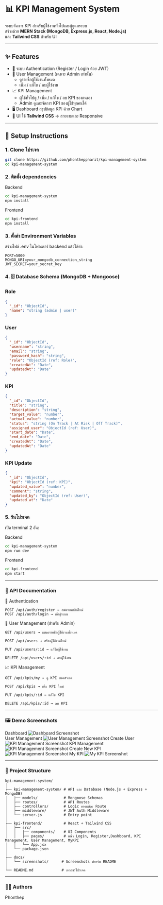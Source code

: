 # 📊 KPI Management System

ระบบจัดการ KPI สำหรับผู้ใช้งานทั่วไปและผู้ดูแลระบบ  
สร้างด้วย **MERN Stack (MongoDB, Express.js, React, Node.js)**  
และ **Tailwind CSS** สำหรับ UI  

---

## ✨ Features

- 🔑 ระบบ Authentication (Register / Login ด้วย JWT)  
- 👤 User Management (เฉพาะ Admin เท่านั้น)  
  - ดูรายชื่อผู้ใช้งานทั้งหมด  
  - เพิ่ม / แก้ไข / ลบผู้ใช้งาน  
- 📈 KPI Management  
  - ผู้ใช้ทั่วไปดู / เพิ่ม / แก้ไข / ลบ KPI ของตนเอง  
  - Admin ดูและจัดการ KPI ของผู้ใช้ทุกคนได้  
- 🖥️ Dashboard สรุปข้อมูล KPI ด้วย Chart  
- 🎨 UI ใช้ **Tailwind CSS** → สวยงามและ Responsive  

---

## 🚀 Setup Instructions

### 1. Clone โปรเจค
```bash
git clone https://github.com/phontheppharit/kpi-management-system
cd kpi-management-system
```
### 2. ติดตั้ง dependencies

Backend
```bash
cd kpi-management-system
npm install
```

Frontend
```bash
cd kpi-frontend
npm install
```

### 3. ตั้งค่า Environment Variables

สร้างไฟล์ .env ในโฟลเดอร์ backend แล้วใส่ค่า:
```env
PORT=5000
MONGO_URI=your_mongodb_connection_string
JWT_SECRET=your_secret_key
```

### 4. 🗄️ Database Schema (MongoDB + Mongoose)

### Role
```json
{
  "_id": "ObjectId",
  "name": "string (admin | user)"
}
```
### User
```json
{
  "_id": "ObjectId",
  "username": "string",
  "email": "string",
  "password_hash": "string",
  "role": "ObjectId (ref: Role)",
  "createdAt": "Date",
  "updatedAt": "Date"
}
```
### KPI
```json
{
  "_id": "ObjectId",
  "title": "string",
  "description": "string",
  "target_value": "number",
  "actual_value": "number",
  "status": "string (On Track | At Risk | Off Track)",
  "assigned_user": "ObjectId (ref: User)",
  "start_date": "Date",
  "end_date": "Date",
  "createdAt": "Date",
  "updatedAt": "Date"
}
```
### KPI Update
```json
{
  "_id": "ObjectId",
  "kpi": "ObjectId (ref: KPI)",
  "updated_value": "number",
  "comment": "string",
  "updated_by": "ObjectId (ref: User)",
  "updated_at": "Date"
}
```

### 5. รันโปรเจค

เปิด terminal 2 อัน:

Backend
```bash
cd kpi-management-system
npm run dev
```

Frontend
```bash
cd kpi-frontend
npm start
```

---
### 📡 API Documentation
🔑 Authentication
```
POST /api/auth/register → สมัครสมาชิกใหม่
POST /api/auth/login → เข้าสู่ระบบ
```

👤 User Management (สำหรับ Admin)
```
GET /api/users → แสดงรายชื่อผู้ใช้งานทั้งหมด

POST /api/users → สร้างผู้ใช้งานใหม่

PUT /api/users/:id → แก้ไขผู้ใช้งาน

DELETE /api/users/:id → ลบผู้ใช้งาน
```

📈 KPI Management
```
GET /api/kpis/my → ดู KPI ของตัวเอง

POST /api/kpis → เพิ่ม KPI ใหม่

PUT /api/kpis/:id → แก้ไข KPI

DELETE /api/kpis/:id → ลบ KPI
```
---
### 🖼️ Demo Screenshots
Dashboard
![Dashboard Screenshot](docs/screenshots/dashboard.jpg)   
User Management
![User Management Screenshot](docs/screenshots/userManagement.jpg)
Create User
![KPI Management Screenshot](docs/screenshots/create%20newuser.jpg)
KPI Management
![KPI Management Screenshot](docs/screenshots/KpiManagement.jpg)
Create New KPI
![KPI Management Screenshot](docs/screenshots/create%20new%20KPI.jpg)
My KPI
![My KPI Screenshot](docs/screenshots/myKpi.jpg)


---
### 📂 Project Structure
```plaintext
kpi-management-system/
│
├── kpi-management-system/ # API และ Database (Node.js + Express + MongoDB)
│   ├── models/            # Mongoose Schemas
│   ├── routes/            # API Routes
│   ├── controllers/       # Logic ของแต่ละ Route
│   ├── middleware/        # JWT Auth Middleware
│   └── server.js          # Entry point
│
├── kpi-frontend/          # React + Tailwind CSS
│   ├── src/
│   │   ├── components/    # UI Components
│   │   ├── pages/         # หน้า Login, Register,Dashboard, KPI Management, User Management, MyKPI
│   │   └── App.jsx
│   └── package.json
│
├── docs/
│   └── screenshots/      # Screenshots สำหรับ README
│
└── README.md             # เอกสารโปรเจค
```

---
### 👨‍💻 Authors

Phonthep

